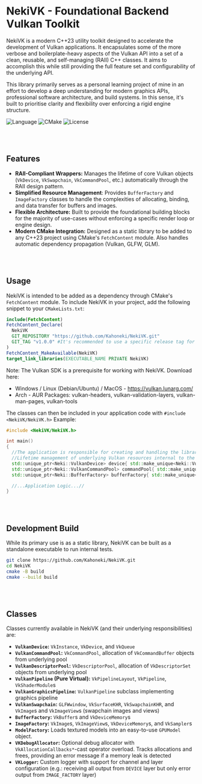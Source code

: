 # NekiVK - Foundational Backend Vulkan Toolkit

NekiVK is a modern C++23 utility toolkit designed to accelerate the development of Vulkan applications. It encapsulates some of the more verbose and boilerplate-heavy aspects of the Vulkan API into a set of a clean, reusable, and self-managing (RAII) C++ classes. It aims to accomplish this while still providing the full feature set and configurability of the underlying API.

This library primarily serves as a personal learning project of mine in an effort to develop a deep understanding for modern graphics APIs, professional software architecture, and build systems. In this sense, it's built to prioritise clarity and flexibility over enforcing a rigid engine structure.

![Language](https://img.shields.io/badge/Language-C++23-pink.svg)
![CMake](https://img.shields.io/badge/CMake-3.28+-pink.svg)
![License](https://img.shields.io/badge/License-MIT-pink.svg)

<br></br>
## Features
*  **RAII-Compliant Wrappers:** Manages the lifetime of core Vulkan objects (`VkDevice`, `VkSwapchain`, `VkCommandPool`, etc.) automatically through the RAII design pattern.
*  **Simplified Resource Management**: Provides `BufferFactory` and `ImageFactory` classes to handle the complexities of allocating, binding, and data transfer for buffers and images.
*  **Flexible Architecture:** Built to provide the foundational building blocks for the majority of use-cases without enforcing a specific render loop or engine design.
*  **Modern CMake Integration:** Designed as a static library to be added to any C++23 project using CMake's `FetchContent` module. Also handles automatic dependency propagation (Vulkan, GLFW, GLM).

<br></br>
## Usage
NekiVK is intended to be added as a dependency through CMake's `FetchContent` module. To include NekiVK in your project, add the following snippet to your `CMakeLists.txt`:
```cmake
include(FetchContent)
FetchContent_Declare(
  NekiVK
  GIT_REPOSITORY "https://github.com/Kahoneki/NekiVK.git"
  GIT_TAG "v1.0.0" #It's recommended to use a specific release tag for stability (format: v[MAJOR].[MINOR].[PATCH]).
)
FetchContent_MakeAvailable(NekiVK)
target_link_libraries(EXECUTABLE_NAME PRIVATE NekiVK)
```
Note: The Vulkan SDK is a prerequisite for working with NekiVK. Download here:  
- Windows / Linux (Debian/Ubuntu) / MacOS - https://vulkan.lunarg.com/  
- Arch - AUR Packages: vulkan-headers, vulkan-validation-layers, vulkan-man-pages, vulkan-tools  

The classes can then be included in your application code with `#include <NekiVK/NekiVK.h>`
Example:
```cpp
#include <NekiVK/NekiVK.h>

int main()
{
  //The application is responsible for creating and handling the library's components
  //Lifetime management of underlying Vulkan resources internal to the classes is handled by RAII
  std::unique_ptr<Neki::VulkanDevice> device{ std::make_unique<Neki::VulkanDevice>(...) };
  std::unique_ptr<Neki::VulkanCommandPool> commandPool{ std::make_unique<Neki::VulkanCommandPool>(..., *device) };
  std::unique_ptr<Neki::BufferFactory> bufferFactory{ std::make_unique<Neki::BufferFactory>(..., *device, *commandPool) };

  //...Application Logic...//
}
```

<br></br>
## Development Build
While its primary use is as a static library, NekiVK can be built as a standalone executable to run internal tests.
```bash
git clone https://github.com/Kahoneki/NekiVK.git
cd NekiVK
cmake -B build
cmake --build build
```

<br></br>
## Classes
Classes currently available in NekiVK (and their underlying responsibilities) are:
- **`VulkanDevice`:** `VkInstance`, `VkDevice`, and `VkQueue`
- **`VulkanCommandPool`:** `VkCommandPool`, allocation of `VkCommandBuffer` objects from underlying pool
- **`VulkanDescriptorPool`:** `VkDescriptorPool`, allocation of `VkDescriptorSet` objects from underlying pool
- **`VulkanPipeline` (Pure Virtual):** `VkPipelineLayout`, `VkPipeline`, `VkShaderModule`s
- **`VulkanGraphicsPipeline`:** `VulkanPipeline` subclass implementing graphics pipeline
- **`VulkanSwapchain`:** `GLFWwindow`, `VkSurfaceKHR`, `VkSwapchainKHR`, and `VkImage`s and `VkImageView`s (swapchain images and views)
- **`BufferFactory`:** `VkBuffer`s and `VkDeviceMemory`s
- **`ImageFactory`:** `VkImage`s, `VkImageView`s, `VkDeviceMemory`s, and `VkSampler`s
- **`ModelFactory`:** Loads textured models into an easy-to-use `GPUModel` object.
- **`VKDebugAllocator`:** Optional debug allocator with `VkAllocationCallbacks*`-cast operator overload. Tracks allocations and frees, providing an error message if a memory leak is detected
- **`VKLogger`:** Custom logger with support for channel and layer configuration (e.g.: receiving all output from `DEVICE` layer but only error output from `IMAGE_FACTORY` layer)
